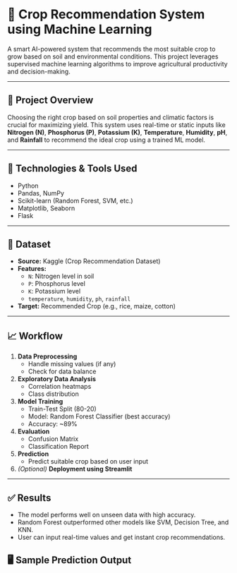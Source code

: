 # 🌾 Crop Recommendation System using Machine Learning

A smart AI-powered system that recommends the most suitable crop to grow based on soil and environmental conditions. This project leverages supervised machine learning algorithms to improve agricultural productivity and decision-making.

---

## 📌 Project Overview

Choosing the right crop based on soil properties and climatic factors is crucial for maximizing yield. This system uses real-time or static inputs like **Nitrogen (N)**, **Phosphorus (P)**, **Potassium (K)**, **Temperature**, **Humidity**, **pH**, and **Rainfall** to recommend the ideal crop using a trained ML model.

---

## 🚀 Technologies & Tools Used

- Python  
- Pandas, NumPy  
- Scikit-learn (Random Forest, SVM, etc.)  
- Matplotlib, Seaborn
- Flask

---

## 📂 Dataset

- **Source:** Kaggle (Crop Recommendation Dataset)  
- **Features:**  
  - `N`: Nitrogen level in soil  
  - `P`: Phosphorus level  
  - `K`: Potassium level  
  - `temperature`, `humidity`, `ph`, `rainfall`  
- **Target:** Recommended Crop (e.g., rice, maize, cotton)

---

## 📈 Workflow

1. **Data Preprocessing**
   - Handle missing values (if any)
   - Check for data balance
2. **Exploratory Data Analysis**
   - Correlation heatmaps
   - Class distribution
3. **Model Training**
   - Train-Test Split (80-20)
   - Model: Random Forest Classifier (best accuracy)
   - Accuracy: ~89%
4. **Evaluation**
   - Confusion Matrix
   - Classification Report
5. **Prediction**
   - Predict suitable crop based on user input
6. *(Optional)* **Deployment using Streamlit**

---

## ✅ Results

- The model performs well on unseen data with high accuracy.
- Random Forest outperformed other models like SVM, Decision Tree, and KNN.
- User can input real-time values and get instant crop recommendations.

## 🖥 Sample Prediction Output

